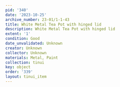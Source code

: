 ```yaml
---
pid: '340'
date: '2023-10-25'
archive_number: 23-01/1-1-43
title: White Metal Tea Pot with hinged lid
description: White Metal Tea Pot with hinged lid
extent: '1'
condition: Good
date_unvalidated: Unknown
creator: Unknown
collector: Unknown
materials: Metal, Paint
collection: tinui
key: object
order: '339'
layout: tinui_item
---
```

